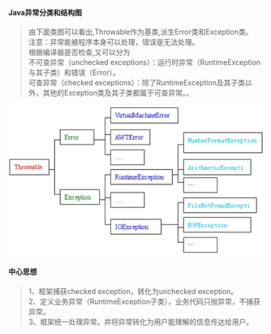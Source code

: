 #### Java异常分类和结构图
>由下面类图可以看出,Throwable作为基类,派生Error类和Exception类。\
>注意：异常能被程序本身可以处理，错误是无法处理。\
>根据编译器是否检查,又可以分为\
>不可查异常（unchecked exceptions）：运行时异常（RuntimeException与其子类）和错误（Error）。\
>可查异常（checked exceptions）：除了RuntimeException及其子类以外，其他的Exception类及其子类都属于可查异常。。



![](./ex_diagram.jpg '')

#### 中心思想
>1、框架捕获checked exception，转化为unchecked exception。\
>2、定义业务异常（RuntimeException子类），业务代码只抛异常，不捕获异常。\
>3、框架统一处理异常。并将异常转化为用户能理解的信息传达给用户。

